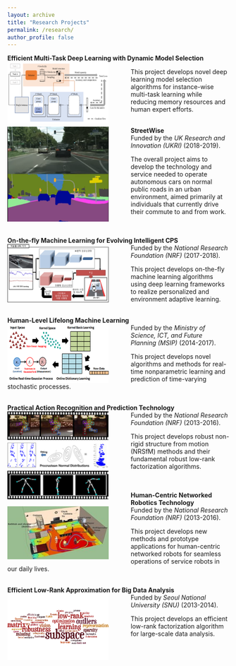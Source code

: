 ```yaml
---
layout: archive
title: "Research Projects"
permalink: /research/
author_profile: false
---
```

**Efficient Multi-Task Deep Learning with Dynamic Model Selection** 
<img src='/images/den4.png' width="230" align="left" style="margin-right:50px">   
   
   This project develops novel deep learning model selection algorithms 
   for instance-wise multi-task learning while reducing memory resources 
   and human expert efforts.<br/><br/>
   

**StreetWise**
<img src='/images/streetwise3.png' width="230" align="left" style="margin-right:50px">   
   Funded by the *UK Research and Innovation (UKRI)* (2018-2019).  
   
   The overall project aims to develop the technology and service needed to operate
   autonomous cars on normal public roads in an urban environment, aimed primarily
   at individuals that currently drive their commute to and from work.<br/><br/><br/>
  
  
**On-the-fly Machine Learning for Evolving Intelligent CPS**
<img src='/images/otfml.png' width="230" align="left" style="margin-right:50px">   
   Funded by the *National Research Foundation (NRF)* (2017-2018).  
   
   This project develops on-the-fly machine learning algorithms using deep learning
   frameworks to realize personalized and environment adaptive learning.<br/><br/> 
  
  
**Human-Level Lifelong Machine Learning** 
<img src='/images/ml2.png' width="230" align="left" style="margin-right:50px">  
   Funded by the *Ministry of Science, ICT, and Future Planning (MSIP)* (2014-2017).  
   
   This project develops novel algorithms and methods for real-time nonparametric
   learning and prediction of time-varying stochastic processes.<br/><br/>
   
   
**Practical Action Recognition and Prediction Technology** 
<img src='/images/nrsfm.png' width="230" align="left" style="margin-right:50px">  
   Funded by the *National Research Foundation (NRF)* (2013-2016).  
   
   This project develops robust non-rigid structure from motion (NRSfM) methods and
   their fundamental robust low-rank factorization algorithms.<br/><br/><br/>
   
   
**Human-Centric Networked Robotics Technology** 
<img src='/images/human_centric.jpeg' width="230" height="120" align="left" style="margin-right:50px">  
   Funded by the *National Research Foundation (NRF)* (2013-2016).  
   
   This project develops new methods and prototype applications for human-centric
   networked robots for seamless operations of service robots in our daily lives.<br/><br/>
    
   
**Efficient Low-Rank Approximation for Big Data Analysis** 
<img src='/images/bigdata.png' width="230" align="left" style="margin-right:50px">  
   Funded by *Seoul National University (SNU)* (2013-2014).  
   
   This project develops an efficient low-rank factorization algorithm for large-scale
   data analysis.
  



